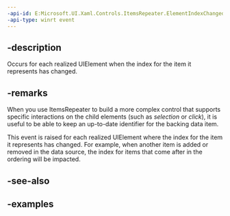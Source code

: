 ```yaml
---
-api-id: E:Microsoft.UI.Xaml.Controls.ItemsRepeater.ElementIndexChanged
-api-type: winrt event
---
```


## -description

Occurs for each realized UIElement when the index for the item it represents has changed.

## -remarks

When you use ItemsRepeater to build a more complex control that supports specific interactions on the child elements (such as _selection_ or _click_), it is useful to be able to keep an up-to-date identifier for the backing data item.

This event is raised for each realized UIElement where the index for the item it represents has changed. For example, when another item is added or removed in the data source, the index for items that come after in the ordering will be impacted.  

## -see-also

## -examples

